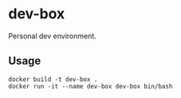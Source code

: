 # dev-box
Personal dev environment.

## Usage
```
docker build -t dev-box .
docker run -it --name dev-box dev-box bin/bash
```
